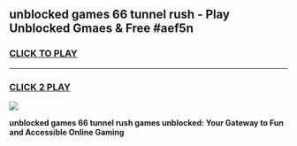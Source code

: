 
## unblocked games 66 tunnel rush - Play Unblocked Gmaes & Free #aef5n
<h3>
<a href="https://news.freeplayer.one?title=unblocked_games_66_tunnel_rush&ref=24F">CLICK TO PLAY</a></h3>
<hr>

<h3>
<a href="https://news.freeplayer.one?title=unblocked_games_66_tunnel_rush&ref=24F">CLICK 2 PLAY</a>
  
</h3>

<a href="https://news.freeplayer.one?title=unblocked_games_66_tunnel_rush&ref=24F/"><img src="https://clearcache.store/games.png"></a>


**unblocked games 66 tunnel rush games unblocked: Your Gateway to Fun and Accessible Online Gaming**
